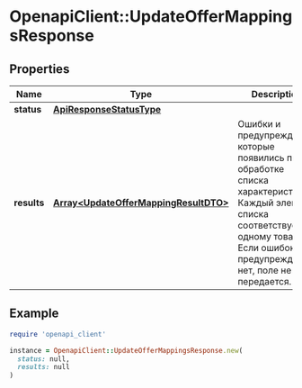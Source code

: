 # OpenapiClient::UpdateOfferMappingsResponse

## Properties

| Name | Type | Description | Notes |
| ---- | ---- | ----------- | ----- |
| **status** | [**ApiResponseStatusType**](ApiResponseStatusType.md) |  | [optional] |
| **results** | [**Array&lt;UpdateOfferMappingResultDTO&gt;**](UpdateOfferMappingResultDTO.md) | Ошибки и предупреждения, которые появились при обработке списка характеристик. Каждый элемент списка соответствует одному товару.  Если ошибок и предупреждений нет, поле не передается.  | [optional] |

## Example

```ruby
require 'openapi_client'

instance = OpenapiClient::UpdateOfferMappingsResponse.new(
  status: null,
  results: null
)
```

